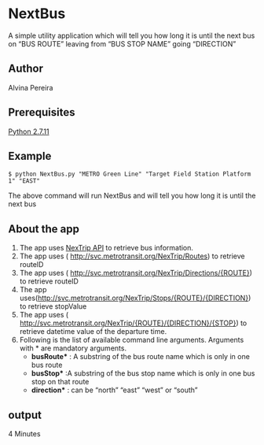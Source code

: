 
# NextBus
A simple utility application which will tell you how long it is until the next bus on “BUS ROUTE” leaving from “BUS STOP NAME” going “DIRECTION”
## Author
Alvina Pereira
## Prerequisites
[Python 2.7.11](https://www.python.org/downloads)
## Example
```
$ python NextBus.py "METRO Green Line" "Target Field Station Platform 1" "EAST"
```

The above command will run NextBus and will tell you how long it is until the next bus

## About the app

1. The app uses [NexTrip API](http://svc.metrotransit.org/) to retrieve bus information.
2. The app uses ( http://svc.metrotransit.org/NexTrip/Routes) to retrieve routeID
3. The app uses ( http://svc.metrotransit.org/NexTrip/Directions/{ROUTE}) to retrieve routeID
4. The app uses(http://svc.metrotransit.org/NexTrip/Stops/{ROUTE}/{DIRECTION}) to retrieve stopValue
5. The app uses ( http://svc.metrotransit.org/NexTrip/{ROUTE}/{DIRECTION}/{STOP}) to retrieve datetime value of the departure time.
6. Following is the list of available command line arguments. Arguments with * are mandatory arguments.
      * __busRoute*__ : A substring of the bus route name which is only in one bus route
      * __busStop*__ :A substring of the bus stop name which is only in one bus stop on that route
      * __direction*__ : can be “north” “east” “west” or “south”


##  output

4 Minutes
